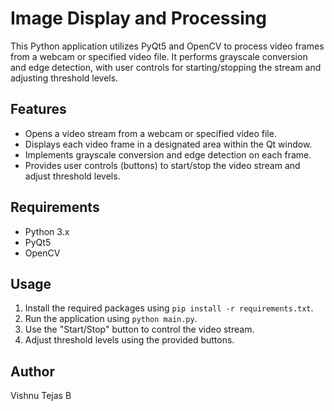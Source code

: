 #  Image Display and Processing

This Python application utilizes PyQt5 and OpenCV to process video frames from a webcam or specified video file. It performs grayscale conversion and edge detection, with user controls for starting/stopping the stream and adjusting threshold levels.

## Features

- Opens a video stream from a webcam or specified video file.
- Displays each video frame in a designated area within the Qt window.
- Implements grayscale conversion and edge detection on each frame.
- Provides user controls (buttons) to start/stop the video stream and adjust threshold levels.

## Requirements

- Python 3.x
- PyQt5
- OpenCV

## Usage

1. Install the required packages using `pip install -r requirements.txt`.
2. Run the application using `python main.py`.
3. Use the "Start/Stop" button to control the video stream.
4. Adjust threshold levels using the provided buttons.

## Author

Vishnu Tejas B


